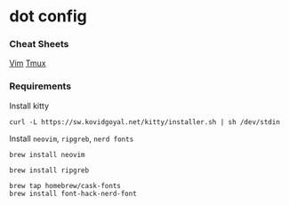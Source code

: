 # dot config

### Cheat Sheets
[Vim](https://vim.rtorr.com/)
[Tmux](https://tmuxcheatsheet.com/)

### Requirements

Install kitty
```
curl -L https://sw.kovidgoyal.net/kitty/installer.sh | sh /dev/stdin
```

Install `neovim`, `ripgreb`, `nerd fonts`

```
brew install neovim
```

```
brew install ripgreb
```

```
brew tap homebrew/cask-fonts
brew install font-hack-nerd-font
```
